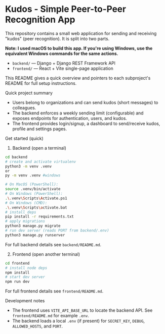 # Kudos - Simple Peer-to-Peer Recognition App

This repository contains a small web application for sending and receiving "kudos" (peer recognition). It is split into two parts.

**Note: I used macOS to build this app. If you're using Windows, use the equivalent Windows commands for the same actions.**

- `backend/` — Django + Django REST Framework API
- `frontend/` — React + Vite single-page application

This README gives a quick overview and pointers to each subproject's README for full setup instructions.

Quick project summary
- Users belong to organizations and can send kudos (short messages) to colleagues.
- The backend enforces a weekly sending limit (configurable) and exposes endpoints for authentication, users, and kudos.
- The frontend provides login/signup, a dashboard to send/receive kudos, profile and settings pages.

Get started (quick)

1) Backend (open a terminal)

```bash
cd backend
# create and activate virtualenv
python3 -m venv .venv
or
py -m venv .venv #windows

# On MacOS (PowerShell):
source .venv/bin/activate
# On Windows (PowerShell):
.\.venv\Scripts\Activate.ps1
# On Windows (CMD):
.\.venv\Scripts\activate.bat
# install deps
pip install -r requirements.txt
# apply migrations
python3 manage.py migrate
# run dev server (reads PORT from backend/.env)
python3 manage.py runserver
```

For full backend details see `backend/README.md`.

2) Frontend (open another terminal)

```bash
cd frontend
# install node deps
npm install
# start dev server
npm run dev
```

For full frontend details see `frontend/README.md`.

Development notes
- The frontend uses `VITE_API_BASE_URL` to locate the backend API. See `frontend/README.md` for example `.env`.
- The backend loads a local `.env` (if present) for `SECRET_KEY`, `DEBUG`, `ALLOWED_HOSTS`, and `PORT`.
